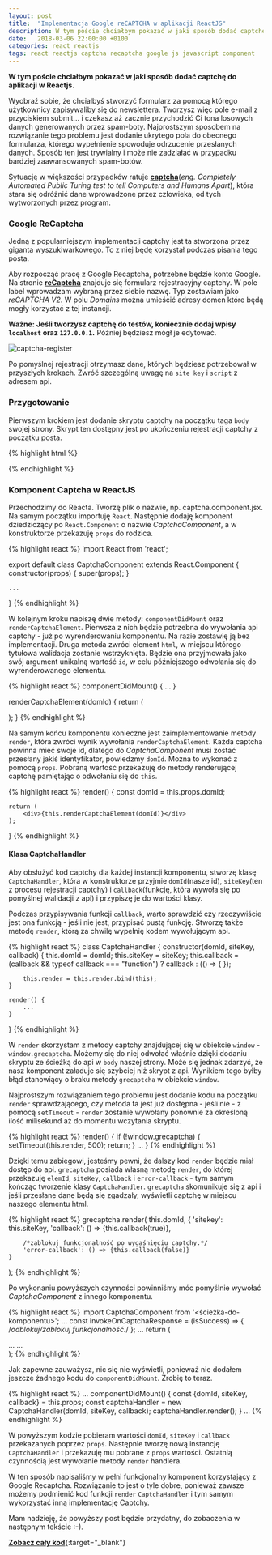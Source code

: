 ```yaml
---
layout: post
title:  "Implementacja Google reCAPTCHA w aplikacji ReactJS"
description: W tym poście chciałbym pokazać w jaki sposób dodać captchę do aplikacji w Reactjs. Jedną z popularniejszym implementacji captchy jest reCaptcha stworzona przez Google. To z niej będę korzystał podczas pisania tego posta.
date:   2018-03-06 22:00:00 +0100
categories: react reactjs
tags: react reactjs captcha recaptcha google js javascript component
---
```

**W tym poście chciałbym pokazać w jaki sposób dodać captchę do aplikacji w Reactjs.**

Wyobraź sobie, że chciałbyś stworzyć formularz za pomocą którego użytkownicy zapisywaliby się do newslettera. Tworzysz więc pole e-mail z przyciskiem submit... i czekasz aż zacznie przychodzić Ci tona losowych danych generowanych przez spam-boty. Najprostszym sposobem na rozwiązanie tego problemu jest dodanie ukrytego pola do obecnego formularza, którego wypełnienie spowoduje odrzucenie przesłanych danych. Sposób ten jest trywialny i może nie zadziałać w przypadku bardziej zaawansowanych spam-botów.

Sytuację w większości przypadków ratuje **[captcha][captcha]**(*eng. Completely Automated Public Turing test to tell Computers and Humans Apart*), która stara się odróżnić dane wprowadzone przez człowieka, od tych wytworzonych przez program.

### **Google ReCaptcha**
Jedną z popularniejszym implementacji captchy jest ta stworzona przez giganta wyszukiwarkowego. To z niej będę korzystał podczas pisania tego posta.

Aby rozpocząć pracę z Google Recaptcha, potrzebne będzie konto Google. Na stronie **[reCaptcha][GCaptcha]** znajduje się formularz rejestracyjny captchy. W pole label wprowadzam wybraną przez siebie nazwę. Typ zostawiam jako *reCAPTCHA V2*. W polu *Domains* można umieścić adresy domen które będą mogły korzystać z tej instancji.

**Ważne: Jeśli tworzysz captchę do testów, koniecznie dodaj wpisy `localhost` oraz `127.0.0.1`.** Później będziesz mógł je edytować.

![captcha-register]

Po pomyślnej rejestracji otrzymasz dane, których będziesz potrzebował w przyszłych krokach. Zwróć szczególną uwagę na `site key` i `script` z adresem api.

### **Przygotowanie**
Pierwszym krokiem jest dodanie skryptu captchy na początku taga `body` swojej strony. Skrypt ten dostępny jest po ukończeniu rejestracji captchy z początku posta.

{% highlight html %}
<!-- ... -->
</head>
<body>
    <script src='https://www.google.com/recaptcha/api.js'></script>
    <!-- ... -->
</body>
{% endhighlight %}

### **Komponent Captcha w ReactJS**
Przechodzimy do Reacta. Tworzę plik o nazwie, np. captcha.component.jsx.
Na samym początku importuję `React`. Następnie dodaję komponent dziedziczący po `React.Component` o nazwie *CaptchaComponent*, a w konstruktorze przekazuję  `props` do rodzica.

{% highlight react %}
import React from 'react';

export default class CaptchaComponent extends React.Component {
    constructor(props) {
        super(props);
    }

    ...
}
{% endhighlight %}

W kolejnym kroku napiszę dwie metody: `componentDidMount` oraz `renderCaptchaElement`. Pierwsza z nich będzie potrzebna do wywołania api captchy - już po wyrenderowaniu komponentu. Na razie zostawię ją bez implementacji. Druga metoda zwróci element `html`, w miejscu którego tytułowa walidacja zostanie wstrzyknięta. Będzie ona przyjmowała jako swój argument unikalną wartość `id`, w celu późniejszego odwołania się do wyrenderowanego elementu.

{% highlight react %}
componentDidMount() {
    ...
}

renderCaptchaElement(domId) {
    return (
        <div className="captcha" id={domId} />
    );
}
{% endhighlight %}

Na samym końcu komponentu konieczne jest zaimplementowanie metody `render`, która zwróci wynik wywołania `renderCaptchaElement`. Każda captcha powinna mieć swoje id, dlatego do *CaptchaComponent* musi zostać przesłany jakiś identyfikator, powiedzmy `domId`. Można to wykonać z pomocą `props`. Pobraną wartość przekazuję do metody renderującej captchę pamiętając o odwołaniu się do `this`.

{% highlight react %}
render() {
    const domId = this.props.domId;

    return (
        <div>{this.renderCaptchaElement(domId)}</div>
    );
}
{% endhighlight %}

#### **Klasa CaptchaHandler**
Aby obsłużyć kod captchy dla każdej instancji komponentu, stworzę klasę `CaptchaHandler`, która w konstruktorze przyjmie `domId`(nasze id), `siteKey`(ten z procesu rejestracji captchy) i `callback`(funkcję, która wywoła się po pomyślnej walidacji z api) i przypiszę je do wartości klasy.

Podczas przypisywania funkcji `callback`, warto sprawdzić czy rzeczywiście jest ona funkcją - jeśli nie jest, przypisać pustą funkcję. Stworzę także metodę `render`, którą za chwilę wypełnię kodem wywołującym api.

{% highlight react %}
class CaptchaHandler {
    constructor(domId, siteKey, callback) {
        this.domId = domId;
        this.siteKey = siteKey;
        this.callback = (callback && typeof callback === "function")
            ? callback : (() => { });

        this.render = this.render.bind(this);
    }

    render() {
        ...
    }
}
{% endhighlight %}

W `render` skorzystam z metody captchy znajdującej się w obiekcie `window` - `window.grecaptcha`. Możemy się do niej odwołać właśnie dzięki dodaniu skryptu ze ścieżką do api w `body` naszej strony. Może się jednak zdarzyć, że nasz komponent załaduje się szybciej niż skrypt z api. Wynikiem tego byłby błąd stanowiący o braku metody `grecaptcha` w obiekcie `window`.

Najprostszym rozwiązaniem tego problemu jest dodanie kodu na początku `render` sprawdzającego, czy metoda ta jest już dostępna - jeśli nie - z pomocą `setTimeout` - `render` zostanie wywołany ponownie za określoną ilość milisekund aż do momentu wczytania skryptu.

{% highlight react %}
render() {
    if (!window.grecaptcha) {
        setTimeout(this.render, 500);
        return;
    }
    ...
}
{% endhighlight %}

Dzięki temu zabiegowi, jesteśmy pewni, że dalszy kod `render` będzie miał dostęp do api. `grecaptcha` posiada własną metodę `render`, do której przekazuję `elemId`, `siteKey`, `callback` i `error-callback` - tym samym kończąc tworzenie klasy `CaptchaHandler`. `grecaptcha` skomunikuje się z api i jeśli przesłane dane będą się zgadzały, wyświetli captchę w miejscu naszego elementu html.

{% highlight react %}
grecaptcha.render(
    this.domId,
    {
        'sitekey': this.siteKey,
        'callback': () => {this.callback(true)},

        /*zablokuj funkcjonalność po wygaśnięciu captchy.*/
        'error-callback': () => {this.callback(false)}
    }
);
{% endhighlight %}

Po wykonaniu powyższych czynności powinniśmy móc pomyślnie wywołać *CaptchaComponent* z innego komponentu.

{% highlight react %}
import CaptchaComponent from '<ścieżka-do-komponentu>';
...
const invokeOnCaptchaResponse = (isSuccess) => {
    /*odblokuj/zablokuj funkcjonalność.*/
};
...
return (
    <div>
        ...
        <CaptchaComponent
            domId="google-captcha"
            siteKey="6LdncEoUAAAAAMfQGXFs5zW10FG1FG2paicPf4n9"
            callback={invokeOnCaptchaResponse}
        />
        ...
    </div>
);
{% endhighlight %}

Jak zapewne zauważysz, nic się nie wyświetli, ponieważ nie dodałem jeszcze żadnego kodu do `componentDidMount`. Zrobię to teraz.

{% highlight react %}
...
componentDidMount() {
    const {domId, siteKey, callback} = this.props;
    const captchaHandler = new CaptchaHandler(domId, siteKey, callback);
    captchaHandler.render();
}
...
{% endhighlight %}

W powyższym kodzie pobieram wartości `domId`, `siteKey` i `callback` przekazanych poprzez `props`. Następnie tworzę nową instancję `CaptchaHandler` i przekazuję mu pobrane z `props` wartości. Ostatnią czynnością jest wywołanie metody `render` handlera.

W ten sposób napisaliśmy w pełni funkcjonalny komponent korzystający z Google Recaptcha. Rozwiązanie to jest o tyle dobre, ponieważ zawsze możemy podmienić kod funkcji `render` `CaptchaHandler` i tym samym wykorzystać inną implementację Captchy.

Mam nadzieję, że powyższy post będzie przydatny, do zobaczenia w następnym tekście :-).

[**Zobacz cały kod**](https://github.com/bwiorek/react-recaptcha/blob/master/captcha-component.jsx){:target="_blank"}


[captcha]:https://pl.wikipedia.org/wiki/CAPTCHA
[GCaptcha]:https://www.google.com/recaptcha/admin#list
[captcha-register]:https://i.imgur.com/Ppue8f4.jpg
